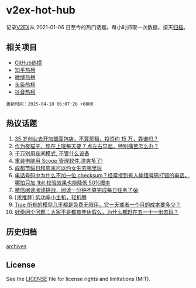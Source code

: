 # v2ex-hot-hub

 记录[V2EX](https://www.v2ex.com/)从 2021-01-06 日至今的热门话题。每小时抓取一次数据，按天[归档](archives)。
 
 ## 相关项目

- [GitHub热榜](https://github.com/it985/github-hot-hub)
- [知乎热榜](https://github.com/it985/zhihu-hot-hub)
- [微博热榜](https://github.com/it985/weibo-hot-hub)
- [头条热榜](https://github.com/it985/toutiao-hot-hub)
- [抖音热榜](https://github.com/it985/douyin-hot-hub)


 `更新时间：2025-04-18 06:07:26 +0800`

## 热议话题

1. [35 岁创业去开加盟面包店，不算房租，投资约 15 万，靠谱吗？](https://www.v2ex.com/t/1126241)
1. [作为夜猫子，现在上班每天要 7 点左右早起，特别痛苦怎么办？](https://www.v2ex.com/t/1126029)
1. [千万别用夜间模式, 不管什么设备](https://www.v2ex.com/t/1126131)
1. [重装电脑用 Scoop 管理软件,清爽多了!](https://www.v2ex.com/t/1126032)
1. [成都节假日和周末可以约女生去哪里玩](https://www.v2ex.com/t/1126114)
1. [电话号码中为什么不加一位 checksum？经常接到有人输错号码打错的电话，哪怕只加 1bit 校验效果也能降低 50%概率](https://www.v2ex.com/t/1126194)
1. [微信阅读阅读挑战，阅读一分钟不算完成每日任务了😭](https://www.v2ex.com/t/1126035)
1. [[求推荐] 低功率小主机，轻折腾](https://www.v2ex.com/t/1126081)
1. [Trae 所有的模型几乎都是免费无限用，它一天或者一个月的成本要多少？](https://www.v2ex.com/t/1126040)
1. [好奇问个问题：大家不是都有年休假么，为什么都赶在五一十一出去玩？](https://www.v2ex.com/t/1126208)

## 历史归档

[archives](archives)

## License

See the [LICENSE](LICENSE) file for license rights and limitations (MIT).
